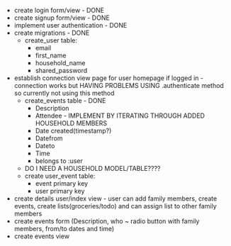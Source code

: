  - create login form/view - DONE 
 - create signup form/view - DONE
 - implement user authentication - DONE 
 - create migrations - DONE
    - create_user table: 
      - email
      - first_name
      - household_name
      - shared_password 
 - establish connection view page for user homepage if logged in - connection works but HAVING PROBLEMS USING .authenticate method so currently not using this method
    - create_events table - DONE
      - Description 
      - Attendee - IMPLEMENT BY ITERATING THROUGH ADDED HOUSEHOLD MEMBERS 
      - Date created(timestamp?)
      - Datefrom 
      - Dateto
      - Time 
      - belongs to :user 
    - DO I NEED A HOUSEHOLD MODEL/TABLE???? 
    - create user_event table: 
      - event primary key 
      - user primary key 
 - create details user/index view - user can add family members, create events, create lists(groceries/todo) and can assign list to other family members
 - create events form (Description, who ~ radio button with family members, from/to dates and time)
 - create events view 